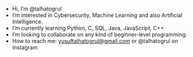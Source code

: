 - Hi, I’m @talhatogrul
- I’m interested in Cybersecurity, Machine Learning and also Artificial Intelligence.
- I’m currently learning Python, C, SQL, Java, JavaScript, C++
- I’m looking to collaborate on any kind of beginner-level programming.
- How to reach me: yusuftalhatogrul@gmail.com or @talhatogrul on Instagram
